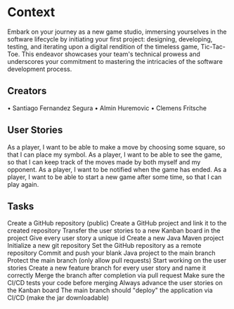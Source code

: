 # Context
Embark on your journey as a new game studio, immersing yourselves in the software lifecycle by initiating your first project: designing, developing, testing, and iterating upon a digital rendition of the timeless game, Tic-Tac-Toe. This endeavor showcases your team's technical prowess and underscores your commitment to mastering the intricacies of the software development process.

## Creators
•	Santiago Fernandez Segura 
•	Almin Huremovic
•	Clemens Fritsche


## User Stories
As a player, I want to be able to make a move by choosing some square, so that I can place my symbol.
As a player, I want to be able to see the game, so that I can keep track of the moves made by both myself and my opponent.
As a player, I want to be notified when the game has ended.
As a player, I want to be able to start a new game after some time, so that I can play again.

## Tasks
Create a GitHub repository (public)
Create a GitHub project and link it to the created repository
Transfer the user stories to a new Kanban board in the project
Give every user story a unique id
Create a new Java Maven project
Initialize a new git repository
Set the GitHub repository as a remote repository
Commit and push your blank Java project to the main branch
Protect the main branch (only allow pull requests)
Start working on the user stories
Create a new feature branch for every user story and name it correctly
Merge the branch after completion via pull request
Make sure the CI/CD tests your code before merging
Always advance the user stories on the Kanban board
The main branch should "deploy" the application via CI/CD (make the jar downloadable)
